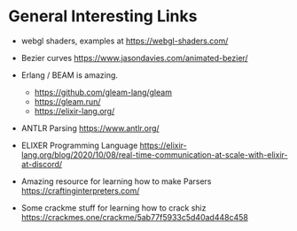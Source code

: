 

# General Interesting Links 

* webgl shaders, examples at https://webgl-shaders.com/
* Bezier curves https://www.jasondavies.com/animated-bezier/


* Erlang / BEAM is amazing.
  * https://github.com/gleam-lang/gleam
  * https://gleam.run/ 
  * https://elixir-lang.org/
* ANTLR Parsing https://www.antlr.org/
* ELIXER Programming Language https://elixir-lang.org/blog/2020/10/08/real-time-communication-at-scale-with-elixir-at-discord/
* Amazing resource for learning how to make Parsers https://craftinginterpreters.com/
* Some crackme stuff for learning how to crack shiz https://crackmes.one/crackme/5ab77f5933c5d40ad448c458
